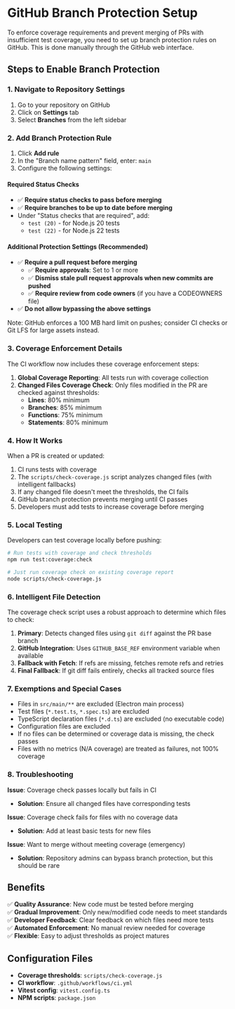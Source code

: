# GitHub Branch Protection Setup

To enforce coverage requirements and prevent merging of PRs with insufficient test coverage, you need to set up branch protection rules on GitHub. This is done manually through the GitHub web interface.

## Steps to Enable Branch Protection

### 1. Navigate to Repository Settings

1. Go to your repository on GitHub
2. Click on __Settings__ tab
3. Select __Branches__ from the left sidebar

### 2. Add Branch Protection Rule

1. Click __Add rule__
2. In the "Branch name pattern" field, enter: `main`
3. Configure the following settings:

#### Required Status Checks

- ✅ __Require status checks to pass before merging__
- ✅ __Require branches to be up to date before merging__
- Under "Status checks that are required", add:
  - `test (20)` - for Node.js 20 tests
  - `test (22)` - for Node.js 22 tests

#### Additional Protection Settings (Recommended)

- ✅ __Require a pull request before merging__
  - ✅ __Require approvals__: Set to 1 or more
  - ✅ __Dismiss stale pull request approvals when new commits are pushed__
  - ✅ __Require review from code owners__ (if you have a CODEOWNERS file)
- ✅ __Do not allow bypassing the above settings__

Note: GitHub enforces a 100 MB hard limit on pushes; consider CI checks or Git LFS for large assets instead.

### 3. Coverage Enforcement Details

The CI workflow now includes these coverage enforcement steps:

1. __Global Coverage Reporting__: All tests run with coverage collection
2. __Changed Files Coverage Check__: Only files modified in the PR are checked against thresholds:
   - __Lines__: 80% minimum
   - __Branches__: 85% minimum  
   - __Functions__: 75% minimum
   - __Statements__: 80% minimum

### 4. How It Works

When a PR is created or updated:

1. CI runs tests with coverage
2. The `scripts/check-coverage.js` script analyzes changed files (with intelligent fallbacks)
3. If any changed file doesn't meet the thresholds, the CI fails
4. GitHub branch protection prevents merging until CI passes
5. Developers must add tests to increase coverage before merging

### 5. Local Testing

Developers can test coverage locally before pushing:

```bash
# Run tests with coverage and check thresholds
npm run test:coverage:check

# Just run coverage check on existing coverage report
node scripts/check-coverage.js
```

### 6. Intelligent File Detection

The coverage check script uses a robust approach to determine which files to check:

1. __Primary__: Detects changed files using `git diff` against the PR base branch
2. __GitHub Integration__: Uses `GITHUB_BASE_REF` environment variable when available
3. __Fallback with Fetch__: If refs are missing, fetches remote refs and retries
4. __Final Fallback__: If git diff fails entirely, checks all tracked source files

### 7. Exemptions and Special Cases

- Files in `src/main/**` are excluded (Electron main process)
- Test files (`*.test.ts`, `*.spec.ts`) are excluded  
- TypeScript declaration files (`*.d.ts`) are excluded (no executable code)
- Configuration files are excluded
- If no files can be determined or coverage data is missing, the check passes
- Files with no metrics (N/A coverage) are treated as failures, not 100% coverage

### 8. Troubleshooting

__Issue__: Coverage check passes locally but fails in CI

- __Solution__: Ensure all changed files have corresponding tests

__Issue__: Coverage check fails for files with no coverage data

- __Solution__: Add at least basic tests for new files

__Issue__: Want to merge without meeting coverage (emergency)

- __Solution__: Repository admins can bypass branch protection, but this should be rare

## Benefits

✅ __Quality Assurance__: New code must be tested before merging  
✅ __Gradual Improvement__: Only new/modified code needs to meet standards  
✅ __Developer Feedback__: Clear feedback on which files need more tests  
✅ __Automated Enforcement__: No manual review needed for coverage  
✅ __Flexible__: Easy to adjust thresholds as project matures  

## Configuration Files

- __Coverage thresholds__: `scripts/check-coverage.js`
- __CI workflow__: `.github/workflows/ci.yml`
- __Vitest config__: `vitest.config.ts`
- __NPM scripts__: `package.json`
